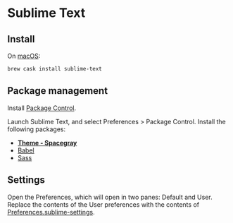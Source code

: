 # Sublime Text

## Install

On [macOS](../macos/README.md):

```sh
brew cask install sublime-text
```

## Package management

Install [Package Control](https://packagecontrol.io/installation).

Launch Sublime Text, and select Preferences > Package Control. Install the
following packages:

  - [**Theme - Spacegray**](http://kkga.github.io/spacegray)
  - [Babel](https://github.com/babel/babel-sublime)
  - [Sass](https://github.com/nathos/sass-textmate-bundle)

## Settings

Open the Preferences, which will open in two panes: Default and User. Replace
the contents of the User preferences with the contents of
[Preferences.sublime-settings](Packages/User/Preferences.sublime-settings).

